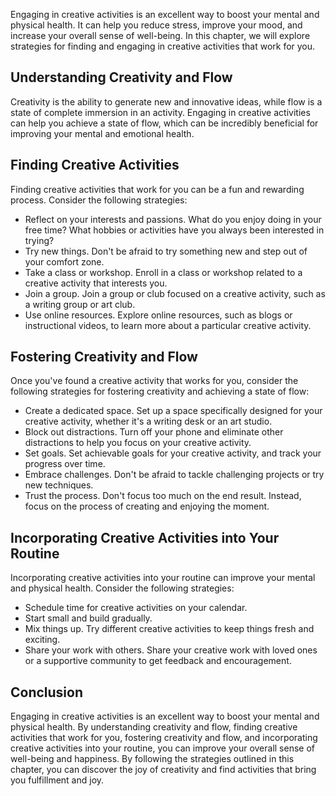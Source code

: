 
Engaging in creative activities is an excellent way to boost your mental and physical health. It can help you reduce stress, improve your mood, and increase your overall sense of well-being. In this chapter, we will explore strategies for finding and engaging in creative activities that work for you.

Understanding Creativity and Flow
---------------------------------

Creativity is the ability to generate new and innovative ideas, while flow is a state of complete immersion in an activity. Engaging in creative activities can help you achieve a state of flow, which can be incredibly beneficial for improving your mental and emotional health.

Finding Creative Activities
---------------------------

Finding creative activities that work for you can be a fun and rewarding process. Consider the following strategies:

* Reflect on your interests and passions. What do you enjoy doing in your free time? What hobbies or activities have you always been interested in trying?
* Try new things. Don't be afraid to try something new and step out of your comfort zone.
* Take a class or workshop. Enroll in a class or workshop related to a creative activity that interests you.
* Join a group. Join a group or club focused on a creative activity, such as a writing group or art club.
* Use online resources. Explore online resources, such as blogs or instructional videos, to learn more about a particular creative activity.

Fostering Creativity and Flow
-----------------------------

Once you've found a creative activity that works for you, consider the following strategies for fostering creativity and achieving a state of flow:

* Create a dedicated space. Set up a space specifically designed for your creative activity, whether it's a writing desk or an art studio.
* Block out distractions. Turn off your phone and eliminate other distractions to help you focus on your creative activity.
* Set goals. Set achievable goals for your creative activity, and track your progress over time.
* Embrace challenges. Don't be afraid to tackle challenging projects or try new techniques.
* Trust the process. Don't focus too much on the end result. Instead, focus on the process of creating and enjoying the moment.

Incorporating Creative Activities into Your Routine
---------------------------------------------------

Incorporating creative activities into your routine can improve your mental and physical health. Consider the following strategies:

* Schedule time for creative activities on your calendar.
* Start small and build gradually.
* Mix things up. Try different creative activities to keep things fresh and exciting.
* Share your work with others. Share your creative work with loved ones or a supportive community to get feedback and encouragement.

Conclusion
----------

Engaging in creative activities is an excellent way to boost your mental and physical health. By understanding creativity and flow, finding creative activities that work for you, fostering creativity and flow, and incorporating creative activities into your routine, you can improve your overall sense of well-being and happiness. By following the strategies outlined in this chapter, you can discover the joy of creativity and find activities that bring you fulfillment and joy.
